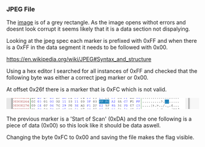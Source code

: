 ### JPEG File

The [image](tktk-892009a0993d079214efa167cda2e7afc85e6b9cb38588cba9dab23eb6eb3d46)  is of a grey rectangle.  As the image opens withot errors and doesnt look corrupt it seems likely that it is a data section not dispalying.

Looking at the jpeg spec each marker is prefixed with 0xFF and when there is a 0xFF in the data segment it needs to be followed with 0x00.

https://en.wikipedia.org/wiki/JPEG#Syntax_and_structure

Using a hex editor I searched for all instances of 0xFF and checked that the following byte was either a correct jpeg marker or 0x00.

At offset 0x26f there is a marker that is 0xFC which is not valid.

![screenshot](screenshot.png)

The previous marker is a 'Start of Scan' (0xDA) and the one following is a piece of data (0x00) so this look like it should be data aswell.

Changing the byte 0xFC to 0x00 and saving the file makes the flag visible.


